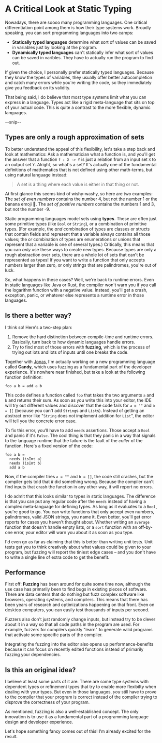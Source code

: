 # A Critical Look at Static Typing

Nowadays, there are soooo many programming languages.
One critical differentiation point among them is how their type systems work.
Broadly speaking, you can sort programming languages into two camps:

- **Statically typed languages** determine what sort of values can be saved in variables just by looking at the program.
- **Dynamically typed languages** can't statically infer what sort of values can be saved in varibles. They have to actually run the program to find out.

If given the choice, I personally prefer statically typed languages. Because they know the types of variables, they usually offer better autocompletion and catch many errors while you're writing the code, so they immediately give you feedback on its validity.

That being said, I do believe that most type systems limit what you can express in a language.
Types act like a rigid meta-language that sits on top of your actual code.
This is quite a contrast to the more flexible, dynamic languages.

--snip--

## Types are only a rough approximation of sets

To better understand the appeal of this flexibility, let's take a step back and look at mathematics:
Ask a mathematician what a function is, and you'll get the answer that a function `f : X -> Y` is just a relation from an input set `X` to an output set `Y`.
Alright, so what's a set? It's actually one of the fundamental definitions of mathematics that is not defined using other math-terms, but using natural language instead:

> A set is a thing where each value is either in that thing or not.

At first glance this seems kind of wishy-washy, so here are two examples:
The *set of even numbers* contains the number 4, but not the number 1 or the banana emoji 🍌.
The *set of positive numbers* contains the numbers 1 and 3, but not the number -9.

Static programming languages model sets using **types.** These are often just some primitive types (like `Bool` or `String`), or a combination of primitive types. (For example, the *and* combination of types are classes or structs that contain fields and represent that a variable always contains all those values; the *or* combination of types are enumerations or unions that represent that a variable is one of several types.)
Critically, this means that you can *only* use these ways to create new types. Because types are only a rough abstraction over sets, there are a whole lot of sets that can't be represented as types! If you want to write a function that only accepts numbers larger than zero, or only strings that are palindromes, you're out of luck.

So, what happens in these cases? Well, we're back to runtime errors. Even in static languages like Java or Rust, the compiler won't warn you if you call the logarithm function with a negative value. Instead, you'll get a crash, exception, panic, or whatever else represents a runtime error in those languages.

## Is there a better way?

I think so! Here's a two-step plan:

1. Remove the hard distinction between compile-time and runtime errors. Basically, turn back to how dynamic languages handle errors.
2. Try to find most of those errors with **fuzzing,** which is the process of trying out lots and lots of inputs until one breaks the code.

Together with [Jonas](https://wanke.dev), I'm actually working on a new programming language called **Candy,** which uses fuzzing as a fundamental part of the developer experience. It's nowhere near finished, but take a look at the following function definition:

```candy
foo a b = add a b
```

This code defines a function called `foo` that takes the two arguments `a` and `b` and returns their sum.
As soon as you write this into your editor, the IDE will try out different values and discover that the code fails for `a = ""` and `b = []` (because you can't add `String`s and `List`s). Instead of getting an abstract error like "`String` does not implement addition for `List`", the editor will tell you the concrete error case.

To fix this error, you'll have to add `needs` assertions. Those accept a `Bool` and panic if it's `False`. The cool thing is that they panic in a way that signals to the language runtime that the failure is the fault of the *caller* of the function.
Here's a fixed version of the code:

```candy
foo a b =
  needs (isInt a)
  needs (isInt b)
  add a b
```

Now, if the compiler tries `a = ""` and `b = []`, the code still crashes, but the compiler gets told that *it* did something wrong. Because the compiler can't find inputs that crash the function in any other way, it will report no errors.

I do admit that this looks similar to types in static languages. The difference is that you can put any regular code after the `needs` instead of having a complex meta-language for defining types. As long as it evaluates to a `Bool`, you're good to go.
You can write functions that only accept even numbers, palindromes, valid JSON strings, you name it.
Even better, you'll get error reports for cases you haven't thought about. Whether writing an `average` function that doesn't handle empty lists, or a `sort` function with an off-by-one error, your editor will warn you about it as soon as you type.

I'd even go as far as claiming that this is better than writing unit tests.
Unit tests get you to think creatively about what values could be given to your program, but fuzzing will report the tiniest edge cases – and you don't have to write a single line of extra code to get the benefit.

## Performance

First off: **Fuzzing** has been around for quite some time now, although the use case has primarily been to find bugs in existing pieces of software. There are data centers that do nothing but fuzz complex software like browsers, operating systems, and compilers. This means that there has been years of research and optimizations happening on that front. Even on desktop computers, you can easily test thousands of inputs per second.

Fuzzers also don't just randomly change inputs, but instead try to be clever about it in a way so that all code paths in the program are used. For example, fuzzers for compilers quickly "learn" to generate valid programs that activate some specific parts of the compiler.

Integrating the fuzzing into the editor also opens up performance-benefits because it can focus on recently edited functions instead of primarily fuzzing your dependencies.

## Is this an original idea?

I believe at least some parts of it are.
There are some type systems with dependent types or refinement types that try to enable more flexibilty when dealing with your types.
But even in those languages, *you* still have to prove to the compiler that your program is correct instead of the compiler trying to disprove the correctness of your program.

As mentioned, fuzzing is also a well-established concept.
The only innovation is to use it as a fundamental part of a programming language design and developer experience.

Let's hope something fancy comes out of this!
I'm already excited for the result.
